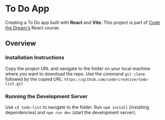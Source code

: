 # To Do App

Creating a To Do app built with **React** and **Vite**. This project is part of [Code the Dream's](https://codethedream.org/) React course.

## Overview

### Installation Instructions

Copy the project URL and navigate to the folder on your local machine where you want to download the repo. Use the command `git clone` followed by the copied URL: `https://github.com/codercreative/todo-list.git`

### Running the Development Server

Use `cd todo-list` to navigate to the folder. Run `npm install` (installing dependencies) and `npm run dev` (start the development server).
